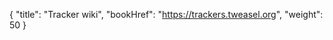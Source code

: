 {
    "title": "Tracker wiki",
    "bookHref": "https://trackers.tweasel.org",
    "weight": 50
}

<!-- The page needs content to appear in the menu. -->
